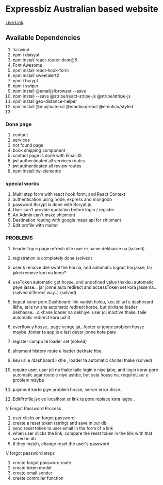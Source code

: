 # Expressbiz Australian based website

[Live Link]().

## Available Dependencies

1. Tailwind
2. npm i daisyui
3. npm install react-router-dom@6
4. Font Awesome
5. npm install react-hook-form
6. npm install sweetalert2
7. npm i bcrypt
8. npm i swiper
9. npm install @emailjs/browser --save
10. npm install --save @stripe/react-stripe-js @stripe/stripe-js
11. npm install geo-distance-helper
12. npm install @mui/material @emotion/react @emotion/styled
13.

### Done page

1. contact
2. services
3. not found page
4. book shipping component
5. contact page is done with EmailJS
6. jwt authenticated all services routes
7. jwt authenticated all review routes
8. npm install tw-elements

### special works

1. Multi step form with react hook form, and React Context
2. authentication using node, express and mongodb
3. password Bcrypt is done with Bcrypt.js
4. User can't provide quotation before login / register
5. An Admin can't make shipment
6. Destination routing with google maps api for shipment
7. Edit profile with multer

### PROBLEMS

1. headerTop e page refresh dile user er name dekhasse na (solved)
2. registration is completely done (solved)
3. user k remove dile swal fire hoi na, and automatic logout hoi jasse, tai jakei remove kori na keno?
4. useToken automatic get hosse, and undefined value thakleu automatic peye jasse... jar jonne auto redirect and accessToken set kora jasse na.. (solved different way..) (solved)

5. logout korar pore Dashboard link vanish holeu, keu jdi url e dashboard likhe, taile tw sha automatic redirect korbe, but oikhane loader dekhasse....oikhane loader na dekhiye, user jdi inactive thake, taile automatic redirect kora uchit

6. overflow y hosse...page venge jai...footer er jonne problem hosse maybe..footer ta app.js e last deyar jonne hote pare

7. register compo te loader set (solved)

8. shipment history route e loader dekhate hbe

9. keu url e /dashboard likhle , loader ta automatic choltei thake (solved)

10. require user, user jdi na thake taile login e niye jabe, and login korar pore automatic agar route e niye ashbe, but seta hosse na. requireUser e problem maybe

11. payment korte giye problem hosse, server error disse..

12. EditProfile.jsx ee localhost er link ta pore replace kora lagbe..


// Forgot Password Process
1. user clicks on forgot password
2. create a reset token (string) and save in our db
3. send reset token to user email in the form of a link
4. when user clicks the link, compare the reset token in the link with that saved in db
5. if they match, change reset the user's password


// forgot password steps
1. create forgot password route
2. create token model
3. create email sender
4. create controller function